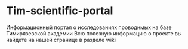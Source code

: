 # Tim-scientific-portal
Информационный портал о исследованиях проводимых на базе Тимирязевской академии
Всю полезную информацию о проекте вы найдете на нашей странице в разделе wiki
